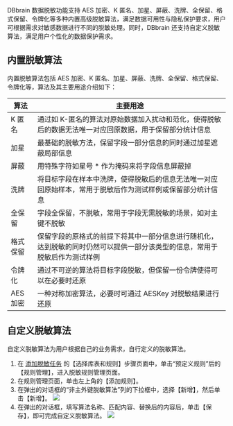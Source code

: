 DBbrain 数据脱敏功能支持 AES 加密、K 匿名、加星、屏蔽、洗牌、全保留、格式保留、令牌化等多种内置高级脱敏算法，满足数据可用性与隐私保护要求，用户可根据需求对敏感数据进行不同的脱敏处理。同时，DBbrain 还支持自定义脱敏算法，满足用户个性化的数据保护需求。

## 内置脱敏算法
内置脱敏算法包括 AES 加密、K 匿名、加星、屏蔽、洗牌、全保留、格式保留、令牌化等，算法及其主要用途介绍如下：

| 算法     | 主要用途                                                     |
| -------- | ------------------------------------------------------------ |
| K 匿名    | 通过如 K-匿名的算法对原始数据加入扰动和范化，使得脱敏后的数据无法唯一对应回原数据，用于保留部分统计信息 |
| 加星     | 最基础的脱敏方法，保留字段一部分信息的同时通过加星遮蔽局部信息 |
| 屏蔽     | 用特殊字符如星号 * 作为掩码来将字段信息屏蔽掉                |
| 洗牌     | 将目标字段在样本中洗牌，使得脱敏后的信息无法唯一对应回原始样本，常用于脱敏后作为测试样例或保留部分统计信息 |
| 全保留   | 字段全保留，不脱敏，常用于字段无需脱敏的场景，如对主键不脱敏 |
| 格式保留 | 保留字段的原格式的前提下将其中一部分信息进行随机化，达到脱敏的同时仍然可以提供一部分该类型的信息，常用于脱敏后作为测试样例 |
| 令牌化   | 通过不可逆的算法将目标字段脱敏，但保留一份令牌使得可以在必要时还原 |
| AES 加密  | 一种对称加密算法，必要时可通过 AESKey 对脱敏结果进行还原   |

## 自定义脱敏算法
自定义脱敏算法为用户根据自己的业务需求，自行定义的脱敏算法。
1. 在 [添加脱敏任务](https://console.cloud.tencent.com/dbbrain/desensitization/add) 的【选择库表和规则】步骤页面中，单击“预定义规则”后的【规则管理】，进入脱敏规则管理页面。
2. 在规则管理页面，单击左上角的【添加规则】。
3. 在弹出的对话框的“非主外键脱敏算法”列的下拉框中，选择【新增】，然后单击【新增】。
![](https://main.qcloudimg.com/raw/c22587593777a9efb1692d5b98f8b17f.png)
4. 在弹出的对话框，填写算法名称、匹配内容、替换后的内容后，单击【保存】，即可完成自定义脱敏算法。
![](https://main.qcloudimg.com/raw/8bf895ce1aabc035daf81d8e92e4af4f.png)

